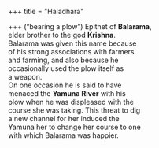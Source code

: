 +++
title = "Haladhara"

+++
(“bearing a plow”) Epithet of **Balarama**,  
elder brother to the god **Krishna**.  
Balarama was given this name because  
of his strong associations with farmers  
and farming, and also because he  
occasionally used the plow itself as  
a weapon.  
On one occasion he is said to have  
menaced the **Yamuna River** with his  
plow when he was displeased with the  
course she was taking. This threat to dig  
a new channel for her induced the  
Yamuna her to change her course to one  
with which Balarama was happier.